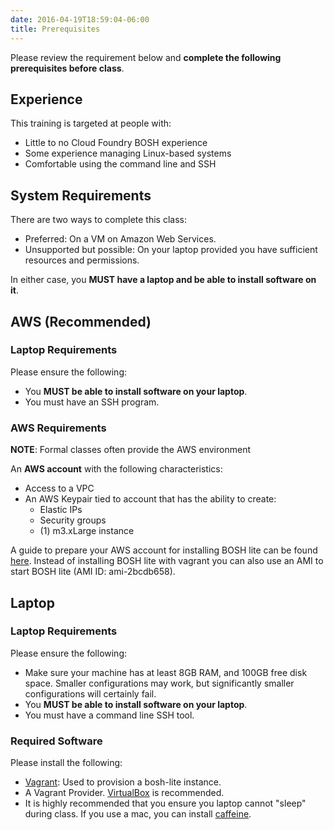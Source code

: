 ```yaml
---
date: 2016-04-19T18:59:04-06:00
title: Prerequisites
---
```


Please review the requirement below and **complete the following prerequisites before class**.  

## Experience

This training is targeted at people with:

* Little to no Cloud Foundry BOSH experience  
* Some experience managing Linux-based systems
* Comfortable using the command line and SSH


## System Requirements

There are two ways to complete this class:

* Preferred: On a VM on Amazon Web Services.
* Unsupported but possible: On your laptop provided you have sufficient resources and permissions.


In either case, you **MUST have a laptop and be able to install software on it**.

## AWS (Recommended)

### Laptop Requirements

Please ensure the following:

* You **MUST be able to install software on your laptop**.
* You must have an SSH program.

### AWS Requirements

**NOTE**: Formal classes often provide the AWS environment

An **AWS account** with the following characteristics:

* Access to a VPC
* An AWS Keypair tied to account that has the ability to create:
  * Elastic IPs
  * Security groups
  * (1) m3.xLarge instance

A guide to prepare your AWS account for installing BOSH lite can be found [here](/labs/bosh-lite-on-aws/). Instead of installing BOSH lite with vagrant you can also use an AMI to start BOSH lite (AMI ID: ami-2bcdb658).

## Laptop

### Laptop Requirements

Please ensure the following:

* Make sure your machine has at least 8GB RAM, and 100GB free disk space. Smaller configurations may work, but significantly smaller configurations will certainly fail.
* You **MUST be able to install software on your laptop**.
* You must have a command line SSH tool.

### Required Software

Please install the following:

* [Vagrant](https://www.vagrantup.com/downloads.html): Used to provision a bosh-lite instance.
* A Vagrant Provider.  [VirtualBox](https://www.virtualbox.org/wiki/Downloads) is recommended.  
* It is highly recommended that you ensure you laptop cannot "sleep" during class.  If you use a mac, you can install [caffeine](https://itunes.apple.com/us/app/caffeine/id411246225?mt=12).
